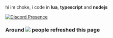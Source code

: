 hi im choke, i code in **lua**, **typescript** and **nodejs**

[![Discord Presence](https://lanyard.cnrad.dev/api/208876506146013185?idleMessage=hey&showDisplayName=true)](https://discord.com/users/208876506146013185)

<h3>Around <a href="#"><img src="https://profile-counter.glitch.me/choke-dev/count.svg"></a> people refreshed this page</h3>

